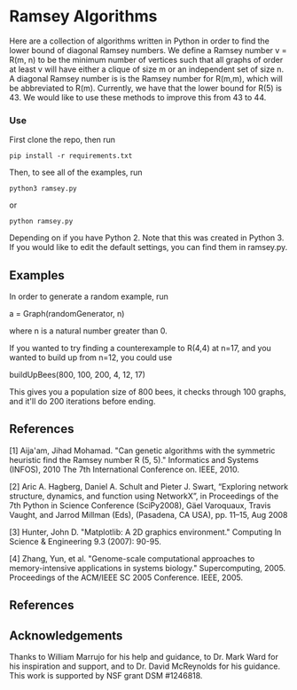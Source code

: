 # Ramsey Algorithms

Here are a collection of algorithms written in Python in order to find the lower bound of diagonal Ramsey numbers. We define a Ramsey number v = R(m, n) to be the minimum number of vertices such that all 
graphs of order at least v will have either a clique of size m or an independent set of size n. A diagonal Ramsey number is is the Ramsey number for R(m,m), which will be abbreviated to R(m). Currently, we have
that the lower bound for R(5) is 43. We would like to use these methods to improve this from 43 to 44.

### Use

First clone the repo, then run

```
pip install -r requirements.txt 
```

Then, to see all of the examples, run 

```
python3 ramsey.py 
```

or 

```
python ramsey.py 
```

Depending on if you have Python 2. Note that this was created in Python 3. If you would like to edit the default settings, you can find them in ramsey.py.


## Examples

In order to generate a random example, run 

a = Graph(randomGenerator, n)

where n is a natural number greater than 0.

If you wanted to try finding a counterexample to R(4,4) at n=17, and you wanted to build up from n=12, you could use

buildUpBees(800, 100, 200, 4, 12, 17)

This gives you a population size of 800 bees, it checks through 100 graphs, and it'll do 200 iterations before ending.


## References

[1] Aija'am, Jihad Mohamad. "Can genetic algorithms with the symmetric heuristic find the Ramsey number R (5, 5)." Informatics and Systems (INFOS), 2010 The 7th International Conference on. IEEE, 2010.

[2] Aric A. Hagberg, Daniel A. Schult and Pieter J. Swart, “Exploring network structure, dynamics, and function using NetworkX”, in Proceedings of the 7th Python in Science Conference (SciPy2008), Gäel Varoquaux, Travis Vaught, and Jarrod Millman (Eds), (Pasadena, CA USA), pp. 11–15, Aug 2008

[3] Hunter, John D. "Matplotlib: A 2D graphics environment." Computing In Science & Engineering 9.3 (2007): 90-95.

[4] Zhang, Yun, et al. "Genome-scale computational approaches to memory-intensive applications in systems biology." Supercomputing, 2005. Proceedings of the ACM/IEEE SC 2005 Conference. IEEE, 2005.


## References



## Acknowledgements

Thanks to William Marrujo for his help and guidance, to Dr. Mark Ward for his inspiration and support, and to Dr. David McReynolds for his guidance. This work is supported by NSF grant DSM #1246818.


